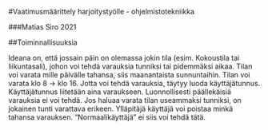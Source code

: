 #Vaatimusmäärittely harjoitystyölle - ohjelmistotekniikka  

###Matias Siro 2021 

 

##Toiminnallisuuksia 

Ideana on, että jossain päin on olemassa jokin tila (esim. Kokoustila tai liikuntasali), johon voi
tehdä varauksia tunniksi tai pidemmäksi aikaa. Tilan voi varata mille päivälle tahansa, siis
maanantaista sunnuntaihin. Tilan voi varata klo 8 -> klo 16. Jotta voi tehdä varauksia, täytyy luoda
käyttäjätunnus. Käyttäjätunnus liitetään aina varaukseen. Luonnollisesti päällekäisiä varauksia
ei voi tehdä. Jos haluaa varata tilan useammaksi tunniksi, on jokainen tunti varattava erikeen.
Ylläpitäjä käyttäjä voi poistaa minkä tahansa varauksen. “Normaalikäyttäjä” ei siis voi tehdä tätä.  
